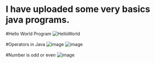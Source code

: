# I have uploaded some very basics java programs.
#Hello World Program
![HelloWorld](https://user-images.githubusercontent.com/103206051/235995881-6e839eef-bea4-4a06-863c-00d055fd42d8.png)
<br><br>
#Operators in Java
![image](https://user-images.githubusercontent.com/103206051/235996898-4ddfe113-ca81-4d3d-a791-52316bef982a.png)
![image](https://user-images.githubusercontent.com/103206051/235997541-265ee966-17a5-407c-b260-4efddec049b1.png)
<br><br>
#Number is odd or even
![image](https://user-images.githubusercontent.com/103206051/236005755-d0dd652f-cded-4fbb-bd14-b2227ce1b4fb.png)
